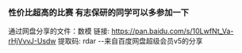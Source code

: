 ### 性价比超高的比赛 有志保研的同学可以多参加一下

通过网盘分享的文件：数模
链接: https://pan.baidu.com/s/10LwfNt_Va-rHjVvvJ-Usdw 提取码: rdar 
--来自百度网盘超级会员v5的分享

